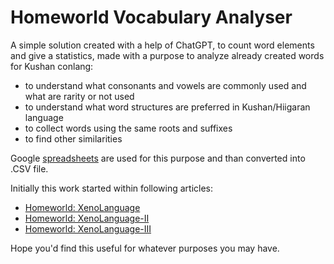 # Homeworld Vocabulary Analyser

A simple solution created with a help of ChatGPT, to count word elements and give a statistics, made with a purpose to analyze already created words for Kushan conlang:
  - to understand what consonants and vowels are commonly used and what are rarity or not used
  - to understand what word structures are preferred in Kushan/Hiigaran language
  - to collect words using the same roots and suffixes
  - to find other similarities

Google [spreadsheets](https://docs.google.com/spreadsheets/d/1Zb5Y1ee2zTvkYHdkAwAExr8cWcW0_cjyZhO1ZbHmXII/edit?usp=sharing) are used for this purpose and than converted into .CSV file.

Initially this work started within following articles:
- [Homeworld: XenoLanguage](https://www.moddb.com/members/amddred/blogs/homeworld-xenolanguage)
- [Homeworld: XenoLanguage-II](https://www.moddb.com/members/amddred/blogs/homeworld-xenolanguage-ii)
- [Homeworld: XenoLanguage-III](https://www.moddb.com/members/amddred/blogs/homeworld-xenolanguage-iii)

Hope you'd find this useful for whatever purposes you may have.
